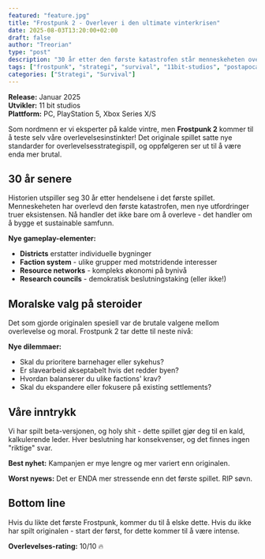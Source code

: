 ```yaml
---
featured: "feature.jpg"
title: "Frostpunk 2 - Overlever i den ultimate vinterkrisen"
date: 2025-08-03T13:20:00+02:00
draft: false
author: "Treorian"
type: "post"
description: "30 år etter den første katastrofen står menneskeheten overfor nye utfordringer. Frostpunk 2 lover mer komplekse valg og større samfunn."
tags: ["frostpunk", "strategi", "survival", "11bit-studios", "postapocalyptic"]
categories: ["Strategi", "Survival"]
---
```


**Release:** Januar 2025  
**Utvikler:** 11 bit studios  
**Plattform:** PC, PlayStation 5, Xbox Series X/S

Som nordmenn er vi eksperter på kalde vintre, men **Frostpunk 2** kommer til å teste selv våre overlevelsesinstinkter! Det originale spillet satte nye standarder for overlevelsesstrategispill, og oppfølgeren ser ut til å være enda mer brutal.

## 30 år senere

Historien utspiller seg 30 år etter hendelsene i det første spillet. Menneskeheten har overlevd den første katastrofen, men nye utfordringer truer eksistensen. Nå handler det ikke bare om å overleve - det handler om å bygge et sustainable samfunn.

**Nye gameplay-elementer:**
- **Districts** erstatter individuelle bygninger
- **Faction system** - ulike grupper med motstridende interesser  
- **Resource networks** - kompleks økonomi på bynivå
- **Research councils** - demokratisk beslutningstaking (eller ikke!)

## Moralske valg på steroider

Det som gjorde originalen spesiell var de brutale valgene mellom overlevelse og moral. Frostpunk 2 tar dette til neste nivå:

**Nye dilemmaer:**
- Skal du prioritere barnehager eller sykehus?
- Er slavearbeid akseptabelt hvis det redder byen?
- Hvordan balanserer du ulike factions' krav?
- Skal du ekspandere eller fokusere på existing settlements?

## Våre inntrykk

Vi har spilt beta-versjonen, og holy shit - dette spillet gjør deg til en kald, kalkulerende leder. Hver beslutning har konsekvenser, og det finnes ingen "riktige" svar.

**Best nyhet:** Kampanjen er mye lengre og mer variert enn originalen.

**Worst nyews:** Det er ENDA mer stressende enn det første spillet. RIP søvn.

## Bottom line

Hvis du likte det første Frostpunk, kommer du til å elske dette. Hvis du ikke har spilt originalen - start der først, for dette kommer til å være intense.

**Overlevelses-rating:** 10/10 🔥